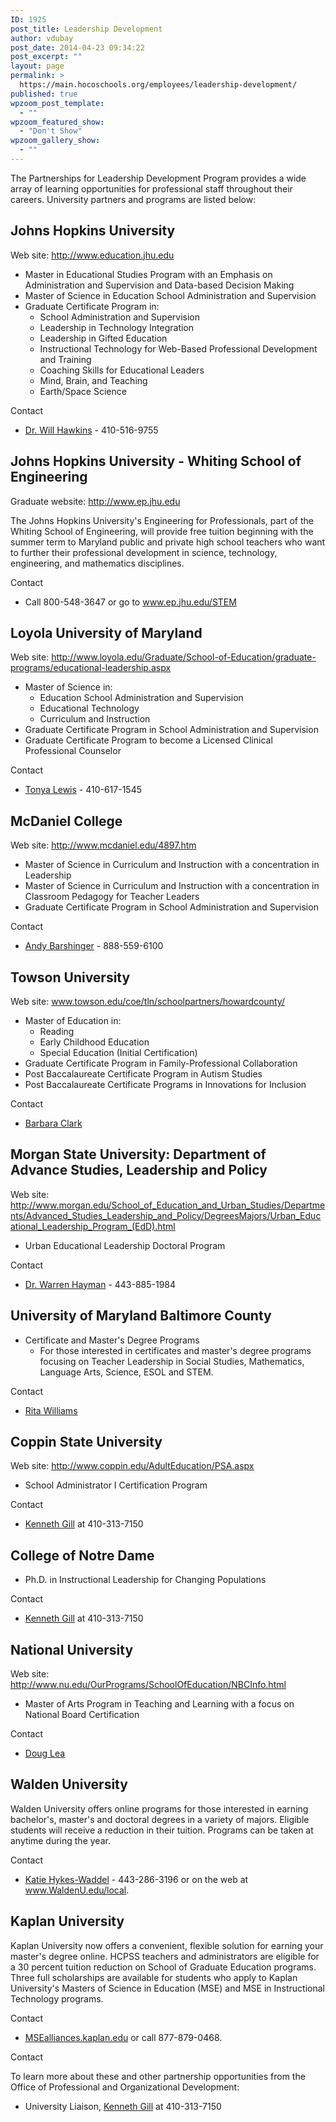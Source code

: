 ```yaml
---
ID: 1925
post_title: Leadership Development
author: vdubay
post_date: 2014-04-23 09:34:22
post_excerpt: ""
layout: page
permalink: >
  https://main.hocoschools.org/employees/leadership-development/
published: true
wpzoom_post_template:
  - ""
wpzoom_featured_show:
  - "Don't Show"
wpzoom_gallery_show:
  - ""
---
```

<p>The Partnerships for Leadership Development Program provides a wide array of learning opportunities for professional staff throughout their careers. University partners and programs are listed below:</p>

<h2>Johns Hopkins University</h2>

<p>Web site: <a href="http://www.education.jhu.edu/" target="_blank">http://www.education.jhu.edu </a></p>
<ul>
  <li>Master in Educational Studies Program with an Emphasis on Administration and Supervision and Data-based Decision Making</li>
  <li>Master of Science in Education School Administration and Supervision</li>
  <li>Graduate Certificate Program in:
   <ul>
    <li>School Administration and Supervision</li>
    <li>Leadership in Technology Integration</li>
    <li> Leadership in Gifted Education</li>
    <li>Instructional Technology for Web-Based Professional Development and Training</li>
    <li>Coaching Skills for Educational Leaders</li>
    <li>Mind, Brain, and Teaching</li>
    <li>Earth/Space Science</li>
   </ul>
  </li>
</ul>

<p>Contact</p>
<ul>
  <li><a href="mailto:whawkins@jhu.edu">Dr. Will Hawkins</a> - 410-516-9755</li>
</ul>

<h2>Johns Hopkins University - Whiting School of Engineering</h2>

<p>Graduate website: <a href="http://www.ep.jhu.edu/" target="_blank">http://www.ep.jhu.edu </a></p>

<p>The Johns Hopkins University's Engineering for Professionals, part of the Whiting School of Engineering, will provide free tuition beginning with the summer term to Maryland public and private high school teachers who want to further their professional development in science, technology, engineering, and mathematics disciplines.</p>

<p>Contact</p>
<ul>
  <li>Call 800-548-3647 or go to <a href="http://www.ep.jhu.edu/STEM" target="_blank">www.ep.jhu.edu/STEM </a></li>
</ul>

<h2>Loyola University of Maryland</h2>

<p>Web site: <a href="http://www.loyola.edu/Graduate/School-of-Education/graduate-programs/educational-leadership.aspx" target="_blank">http://www.loyola.edu/Graduate/School-of-Education/graduate-programs/educational-leadership.aspx </a></p>

<ul>
  <li>Master of Science in:
   <ul>
    <li>Education School Administration and Supervision</li>
    <li>Educational Technology</li>
    <li>Curriculum and Instruction</li>
   </ul>
  </li>
  <li>Graduate Certificate Program in School Administration and Supervision</li>
  <li>Graduate Certificate Program to become a Licensed Clinical Professional Counselor</li>
</ul>

<p>Contact</p>
<ul>
  <li><a href="mailto:tlewis@loyola.edu">Tonya Lewis</a> - 410-617-1545</li>
</ul>

<h2>McDaniel College</h2>

<p>Web site: <a href="http://www.mcdaniel.edu/4897.htm" target="_blank">http://www.mcdaniel.edu/4897.htm </a></p>

<ul>
  <li>Master of Science in Curriculum and Instruction with a concentration in Leadership</li>
  <li>Master of Science in Curriculum and Instruction with a concentration in Classroom Pedagogy for Teacher Leaders</li>
  <li>Graduate Certificate Program in School Administration and Supervision</li>
</ul>

<p>Contact</p>
<ul>
  <li><a href="mailto:abarshinger@mcdaniel.edu">Andy Barshinger</a> - 888-559-6100</li>
</ul>

<h2>Towson University</h2>

<p>Web site: <a href="http://www.towson.edu/coe/tln/schoolpartners/howardcounty/" target="_blank">www.towson.edu/coe/tln/schoolpartners/howardcounty/ </a></p>

<ul>
  <li>Master of Education in:
   <ul>
    <li>Reading</li>
    <li>Early Childhood Education</li>
    <li>Special Education (Initial Certification)</li>
   </ul>
  </li>
  <li>Graduate Certificate Program in Family-Professional Collaboration</li>
  <li>Post Baccalaureate Certificate Program in Autism Studies</li>
  <li>Post Baccalaureate Certificate Programs in Innovations for Inclusion</li>
</ul>

<p>Contact</p>
<ul>
  <li><a href="mailto:bclark@towson.edu">Barbara Clark</a></li>
</ul>

<h2>Morgan State University: Department of Advance Studies, Leadership and Policy</h2>

<p>Web site: <a href="http://www.morgan.edu/School_of_Education_and_Urban_Studies/Departments/Advanced_Studies_Leadership_and_Policy/DegreesMajors/Urban_Educational_Leadership_Program_(EdD).html" target="_blank">http://www.morgan.edu/School_of_Education_and_Urban_Studies/Departments/Advanced_Studies_Leadership_and_Policy/DegreesMajors/Urban_Educational_Leadership_Program_(EdD).html</a></p>

<ul>
  <li>Urban Educational Leadership Doctoral Program</li>
</ul>

<p>Contact</p>
<ul>
  <li><a href="mailto:bcps@comcast.net">Dr. Warren Hayman</a> - 443-885-1984</li>
</ul>

<h2>University of Maryland Baltimore County</h2>

<ul>
  <li>Certificate and Master's Degree Programs
   <ul>
    <li>For those interested in certificates and master's degree programs focusing on Teacher Leadership in Social Studies, Mathematics, Language Arts, Science, ESOL and STEM.</li>
   </ul>
  </li>
</ul>

<p>Contact</p>
<ul>
  <li><a href="mailto:ritaw@umbc.edu">Rita Williams</a></li>
</ul>

<h2>Coppin State University</h2>

<p>Web site: <a href="http://www.coppin.edu/AdultEducation/PSA.aspx" target="_blank">http://www.coppin.edu/AdultEducation/PSA.aspx</a></p>

<ul>
  <li>School Administrator I Certification Program</li>
</ul>

<p>Contact</p>
<ul>
  <li><a href="mailto:kenneth_gill@hcpss.org">Kenneth Gill</a> at 410-313-7150</li>
</ul>

<h2>College of Notre Dame</h2>

<ul>
  <li>Ph.D. in Instructional Leadership for Changing Populations</li>
</ul>

<p>Contact</p>
<ul>
  <li><a href="mailto:kenneth_gill@hcpss.org">Kenneth Gill</a> at 410-313-7150</li>
</ul>

<h2>National University</h2>

<p>Web site: <a href="http://www.nu.edu/OurPrograms/SchoolOfEducation/NBCInfo.html" target="_blank">http://www.nu.edu/OurPrograms/SchoolOfEducation/NBCInfo.html</a></p>

<ul>
  <li>Master of Arts Program in Teaching and Learning with a focus on National Board Certification</li>
</ul>

<p>Contact</p>
<ul>
  <li><a href="mailto:doug_lea@hcpss.org">Doug Lea</a></li>
</ul>

<h2>Walden University</h2>

<p>Walden University offers online programs for those interested in earning bachelor's, master's and doctoral degrees in a variety of majors. Eligible students will receive a reduction in their tuition. Programs can be taken at anytime during the year.</p>

<p>Contact</p>
<ul>
  <li><a href="mailto:Katie.hykes@waldenu.edu">Katie Hykes-Waddel</a> - 443-286-3196 or on the web at <a href="http://www.waldenu.edu/local/" target="_blank">www.WaldenU.edu/local</a>.</li>
</ul>

<h2>Kaplan University</h2>

<p>Kaplan University now offers a convenient, flexible solution for earning your master's degree online. HCPSS teachers and administrators are eligible for a 30 percent tuition reduction on School of Graduate Education programs. Three full scholarships are available for students who apply to Kaplan University's Masters of Science in Education (MSE) and MSE in Instructional Technology programs.</p>

<p>Contact</p>
<ul>
  <li><a href="mailto:MSEalliances.kaplan.edu">MSEalliances.kaplan.edu</a> or call 877-879-0468.</li>
</ul>

<p>Contact</p>
<p>To learn more about these and other partnership opportunities from the Office of Professional and Organizational Development:</p>
<ul>
  <li> University Liaison, <a href="mailto:kenneth_gill@hcpss.org">Kenneth Gill</a> at 410-313-7150</li>
</ul>